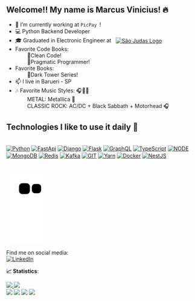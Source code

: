 ## Welcome!! My name is Marcus Vinicius! 🔥

- 🔭 I’m currently working at `PicPay `!
- 💻 Python Backend Developer
- 🎓 Graduated in Electronic Engineer at &nbsp;&nbsp;<a href="https://landing.usjt.br/" target="_blank"><img align="center" alt="São Judas Logo" height="30" src="https://landing.usjt.br/assets/img/logo-usjt.svg" /></a>
- Favorite Code Books:<br/>&nbsp;&nbsp;&nbsp;&nbsp;&nbsp;&nbsp;&nbsp;&nbsp;📘Clean Code! <br/>&nbsp;&nbsp;&nbsp;&nbsp;&nbsp;&nbsp;&nbsp;&nbsp;📙Pragmatic Programmer!
- Favorite Books:<br/>&nbsp;&nbsp;&nbsp;&nbsp;&nbsp;&nbsp;&nbsp;&nbsp;📗Dark Tower Series! <br/>
- 📫 I live in Barueri - SP
- 🎶 Favorite Music Styles: 🎧🍷🗿
<br/>&nbsp;&nbsp;&nbsp;&nbsp;&nbsp;&nbsp;&nbsp;&nbsp;METAL:  Metallica 🤘
<br/>&nbsp;&nbsp;&nbsp;&nbsp;&nbsp;&nbsp;&nbsp;&nbsp;CLASSIC ROCK: AC/DC + Black Sabbath + Motorhead 🎧

<div>
<h2>Technologies I like to use it daily 🔧</h2> <br />
    <a href="https://www.python.org/" target="_blank"><img align="center" alt="Python" height="30" width="40" src="https://cdn.jsdelivr.net/gh/devicons/devicon/icons/python/python-original.svg" /></a>
    <a href="https://fastapi.tiangolo.com/" target="_blank"><img align="center" alt="FastApi" height="30" width="40" src="https://cdn.jsdelivr.net/gh/devicons/devicon/icons/fastapi/fastapi-original.svg" /></a>
    <a href="https://www.djangoproject.com/" target="_blank"><img align="center" alt="Django" height="30" width="40" src="https://img.shields.io/badge/Django-092E20?style=for-the-badge&logo=django&logoColor=white" /></a>
    <a href="https://flask.palletsprojects.com/" target="_blank"><img align="center" alt="Flask" height="30" width="40" src="https://img.shields.io/badge/Flask-000000?style=for-the-badge&logo=flask&logoColor=white" /></a>
  <a href="https://graphql.org/" target="_blank"><img align="center" alt="GraphQL" height="30" width="40" src="https://cdn.jsdelivr.net/gh/devicons/devicon/icons/graphql/graphql-plain.svg" /></a>
  <a href="https://www.typescriptlang.org/" target="_blank"><img align="center" alt="TypeScript" height="30" width="40" src="https://cdn.jsdelivr.net/gh/devicons/devicon/icons/typescript/typescript-original.svg" /></a>
  <a href="https://nodejs.org/pt-br/" target="_blank"><img align="center" alt="NODE" height="30" width="40" src="https://cdn.jsdelivr.net/gh/devicons/devicon/icons/nodejs/nodejs-original.svg" /></a>
  <a href="https://www.mongodb.com/" target="_blank"><img align="center" alt="MongoDB" height="30" width="40" src="https://cdn.jsdelivr.net/gh/devicons/devicon/icons/mongodb/mongodb-original.svg" /></a>
  <a href="https://redis.io/" target="_blank"><img align="center" alt="Redis" height="30" width="40" src="https://cdn.jsdelivr.net/gh/devicons/devicon/icons/redis/redis-original.svg" /></a>
  <a href="https://kafka.apache.org/" target="_blank"><img align="center" alt="Kafka" height="30" width="40" src="https://kafka.apache.org/logos/kafka_logo--simple.png" /></a>
  <a href="https://git-scm.com/" target="_blank"><img align="center" alt="GIT" height="30" width="40"
src="https://cdn.jsdelivr.net/gh/devicons/devicon/icons/git/git-original.svg" /></a>
  <a href="https://yarnpkg.com/" target="_blank"><img align="center" alt="Yarn" height="30" width="40" src="https://cdn.jsdelivr.net/gh/devicons/devicon/icons/yarn/yarn-original.svg" /></a>
  <a href="https://www.docker.com/" target="_blank"><img align="center" alt="Docker" height="30" width="40" src="https://cdn.jsdelivr.net/gh/devicons/devicon/icons/docker/docker-original.svg" /></a>
    <a href="https://nestjs.com/" target="_blank"><img align="center" alt="NestJS" height="30" width="40" src="https://cdn.jsdelivr.net/gh/devicons/devicon/icons/nestjs/nestjs-plain.svg" /></a>
</div>
  <br/>
<div>

<div>
  
![Snake animation](https://github.com/SMarkus27/SMarkus27/blob/output/github-contribution-grid-snake.svg)

Find me on social media: <br />
<a href="https://www.linkedin.com/in/marcus-vinicius-campos-pereira/" target="_blank"><img height="50px" width="50px" src="https://img.icons8.com/color/512/linkedin-circled--v1.png" alt="LinkedIn"></a>

<b> :chart_with_upwards_trend: Statistics</b>:

<a href="https://github.com/SMarkus27">
  <img height="140em" src="https://github-readme-stats.vercel.app/api?username=SMarkus27&show_icons=true&theme=dark&include_commits=true"/>
</a>

<a href="https://github.com/SMarkus27">
  <img height="140em" src="https://github-readme-stats.vercel.app/api/top-langs/?username=SMarkus27&layout=compact&langs_count=8&theme=dark"/>
</a>
<div style="display: inline_block">
  <img src="https://img.shields.io/badge/Python-3776AB?style=for-the-badge&logo=python&logoColor=white" />
  <img src="https://img.shields.io/badge/Django-092E20?style=for-the-badge&logo=django&logoColor=white" />
  <img src="https://img.shields.io/badge/Flask-000000?style=for-the-badge&logo=flask&logoColor=white" />
  <img src="https://img.shields.io/badge/FastApi-000000?style=for-the-badge&logo=fastapi&logoColor=white" />
  
</div>
